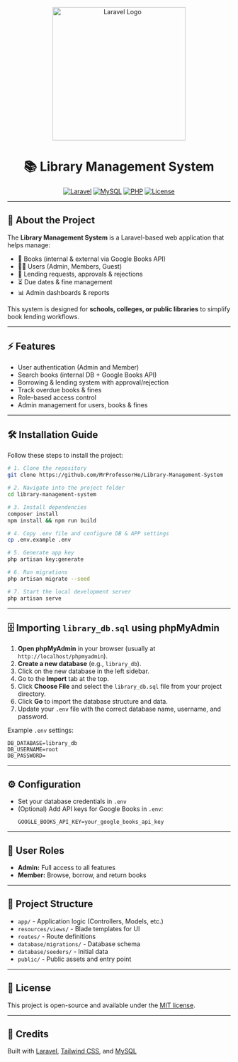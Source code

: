 <p align="center">
  <a href="https://laravel.com" target="_blank">
    <img src="https://raw.githubusercontent.com/laravel/art/master/logo-lockup/5%20SVG/2%20CMYK/1%20Full%20Color/laravel-logolockup-cmyk-red.svg" width="300" alt="Laravel Logo">
  </a>
</p>

<h1 align="center">📚 Library Management System</h1>

<p align="center">
  <a href="#"><img src="https://img.shields.io/badge/Laravel-11-red" alt="Laravel"></a>
  <a href="#"><img src="https://img.shields.io/badge/MySQL-Database-blue" alt="MySQL"></a>
  <a href="#"><img src="https://img.shields.io/badge/PHP-8.2-purple" alt="PHP"></a>
  <a href="#"><img src="https://img.shields.io/badge/license-MIT-green" alt="License"></a>
</p>

---

## 🚀 About the Project

The **Library Management System** is a Laravel-based web application that helps manage:

- 📖 Books (internal & external via Google Books API)
- 👩‍💻 Users (Admin, Members, Guest)
- 🔄 Lending requests, approvals & rejections
- ⏳ Due dates & fine management
- 📊 Admin dashboards & reports

This system is designed for **schools, colleges, or public libraries** to simplify book lending workflows.

---

## ⚡ Features

- User authentication (Admin and Member)
- Search books (internal DB + Google Books API)
- Borrowing & lending system with approval/rejection
- Track overdue books & fines
- Role-based access control
- Admin management for users, books & fines

---

## 🛠️ Installation Guide

Follow these steps to install the project:

```bash
# 1. Clone the repository
git clone https://github.com/MrProfessorHe/Library-Management-System

# 2. Navigate into the project folder
cd library-management-system

# 3. Install dependencies
composer install
npm install && npm run build

# 4. Copy .env file and configure DB & APP settings
cp .env.example .env

# 5. Generate app key
php artisan key:generate

# 6. Run migrations
php artisan migrate --seed

# 7. Start the local development server
php artisan serve
```

---

## 🗄️ Importing `library_db.sql` using phpMyAdmin

1. **Open phpMyAdmin** in your browser (usually at `http://localhost/phpmyadmin`).
2. **Create a new database** (e.g., `library_db`).
3. Click on the new database in the left sidebar.
4. Go to the **Import** tab at the top.
5. Click **Choose File** and select the `library_db.sql` file from your project directory.
6. Click **Go** to import the database structure and data.
7. Update your `.env` file with the correct database name, username, and password.

Example `.env` settings:
```
DB_DATABASE=library_db
DB_USERNAME=root
DB_PASSWORD=
```

---

## ⚙️ Configuration

- Set your database credentials in `.env`
- (Optional) Add API keys for Google Books in `.env`:
  ```
  GOOGLE_BOOKS_API_KEY=your_google_books_api_key
  ```

---

## 👤 User Roles

- **Admin:** Full access to all features
- **Member:** Browse, borrow, and return books

---

## 📂 Project Structure

- `app/` - Application logic (Controllers, Models, etc.)
- `resources/views/` - Blade templates for UI
- `routes/` - Route definitions
- `database/migrations/` - Database schema
- `database/seeders/` - Initial data
- `public/` - Public assets and entry point

---

## 📄 License

This project is open-source and available under the [MIT license](LICENSE).

---

## 🙏 Credits

Built with [Laravel](https://laravel.com/), [Tailwind CSS](https://tailwindcss.com/), and [MySQL](https://www.mysql.com/)